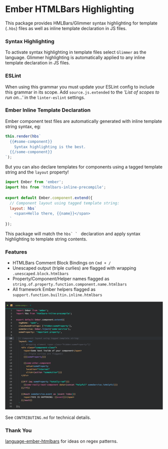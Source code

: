 # Ember HTMLBars Highlighting

This package provides HMLBars/Glimmer syntax highlighting for template (`.hbs`)
files as well as inline template declaration in JS files.

### Syntax Highlighting

To activate syntax highlighting in template files select `Glimmer` as the
language. Glimmer highlighting is automatically applied to any inline template
declaration in JS files.

### ESLint

When using this grammar you must update your ESLint config to include this
grammar in its scope. Add `source.js.extended` to the _'List of scopes to
run on...'_ in the `linter-eslint` settings.

### Ember Inline Template Declaration

Ember component test files are automatically generated with inline template string syntax, eg:

```javascript
this.render(hbs`
  {{#some-component}}
    Syntax highlighting is the best.
  {{/some-component}}
`);
```

But you can also declare templates for components using a tagged template string and the `layout` property!

```javascript
import Ember from 'ember';
import hbs from 'htmlbars-inline-precompile';

export default Ember.component.extend({
  // Component layout using tagged template string:
  layout: hbs`
    <span>Hello there, {{name}}</span>
  `
});
```

This package will match the ``hbs` ` `` declaration and apply syntax highlighting
to template string contents.

### Features
- HTMLBars Comment Block Bindings on `Cmd + /`
- Unescaped output (triple curlies) are flagged with wrapping `.unescaped.block.htmlbars`
- Property/Component/Helper names flagged as `string.of.property.function.component.name.htmlbars`
- All framework Ember helpers flagged as `support.function.builtin.inline.htmlbars`

![Screenshot](https://raw.githubusercontent.com/DHedgecock/language-ember/master/screenshot.png)

See `CONTRIBUTING.md` for technical details.

### Thank You
[language-ember-htmlbars](https://github.com/jmurphyau/language-ember-htmlbars) for ideas on regex patterns.
